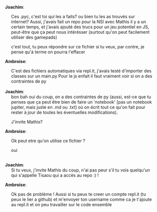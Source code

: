 <b>Joachim</b>:
<div style="margin: 0 20px;">
Ces .pyc, c'est toi qui les a faits? ou bien tu les as trouvés sur internet? 
Aussi, j'avais fait un repo pour la NSI avec Mathis il y a un certain temps, et j'avais ajouté des trucs pour un jeu potentiel en JS, peut-être que ça peut nous intérésser (surtout qu'on peut facilement utiliser des gamepads)
  
c'est tout, tu peux répondre sur ce fichier si tu veux, par contre, je pense qu'à terme on pourra l'effacer
</div>

<b>Ambroise</b>: 
<div style="margin: 0 20px;">
C'est des fichiers automatiques via repl.it, j'avais testé d'importer des classes sur un main.py 
Pour le js enfait il faut vraiment voir si on a des contraintes de py
</div>
<br/>
<b>Joachim</b>:
<div style="margin: 0 20px;">
bon bah oui du coup, on a des contraintes de py (aussi, est-ce que tu penses que ça peut être bien de faire un 'notebook' [pas un notebook jupiter, mais juste en .md ou .txt] où on écrit tout ce qu'on fait pour rester à jour de toutes les éventuelles modifications).
  
J'invite Mathis?
</div>

<b>Ambroise</b>: 
<div style="margin: 0 20px;">
Ok peut etre qu'on utilise ce fichier ? 
  
oui
</div>
<br/>
<b>Joachim</b>:
<div style="margin: 0 20px;">
Si tu veux, j'invite Mathis du coup, n'ai pas peur s'il tu vois quelqu'un qui s'appelle Tisaou qui a accès au repo :) !
</div>

<b>Ambroise</b>:
<div style="margin: 0 20px;">
Ok pas de problème !
Aussi si tu peux te creer un compte repl.it (tu peux le lier a github) et m'envoyer ton username comme ca je t'ajoute au repl.it et on peu travailler sur le code ensemble
</div>
